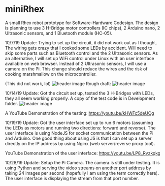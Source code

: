 # miniRhex
A small Rhex robot prototype for Software-Hardware Codesign. The design is planning to use 3 H-Bridge motor controllers (IC chips), 2 Arduino nano, 2 Ultrasonic sensors, and 1 Bluetooth module (HC-05).

10/7/19 Update:
Trying to set up the circuit, it did not work out as I thought. The wiring gets crazy that I cooked some LEDs by accident. Will need to skip some parts such as Bluetooth control and the 2 Ultrasonic sensors. As an alternative, I will set up WiFi control under Linux with an user interface available on web browser. Instead of 2 Ultrasonic sensors, I will use a camera on the Pi. This change should reduce the wires and the risk of cooking marshmallow on the microcontroller.

(This did not work, lol)
![header image](https://github.com/zhengronggift/miniRhex/blob/master/image/image2.jpeg?raw=true)
Rough draft:
![header image](https://github.com/zhengronggift/miniRhex/blob/master/image/image3.jpeg?raw=true)

10/14/19 Update:
Got the circuit set up, tested the 3 H-Bridges with LEDs, they all seem working properly.
A copy of the test code is in Development folder.
![header image](https://github.com/zhengronggift/miniRhex/blob/master/image/image4.jpeg?raw=true)

A YouTube Demonstration of the testing:
https://youtu.be/kHWFc5deUCg

10/19/19 Update:
Got the user interface set up to run 6 motors (assuming the LEDs as motors and running two directions: forward and reverse). The user interface is using NodeJS for socket communication between the Pi and Arduino. One good thing about using JS is that I can set up a server directly on the IP address by using Nginx (web server/reverse proxy tool).  

YouTube Demonstration of the user interface:
https://youtu.be/LP8_Rvzkqkg

10/28/19 Update:
Setup the Pi Camera. The camera is still under testing. It is using Python and serving the video streams on another port address by taking 24 images per second (hopefully I am using the term correctly here). The user interface is displaying the stream from that port number.


